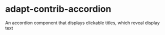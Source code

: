 adapt-contrib-accordion
===============

An accordion component that displays clickable titles, which reveal display text
